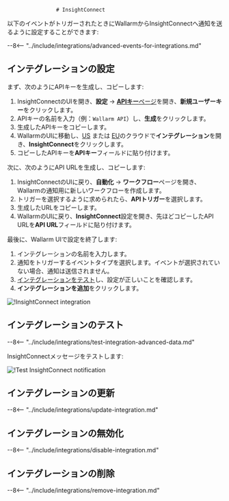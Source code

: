 					# InsightConnect

以下のイベントがトリガーされたときにWallarmからInsightConnectへ通知を送るように設定することができます:

--8<-- "../include/integrations/advanced-events-for-integrations.md"

## インテグレーションの設定

まず、次のようにAPIキーを生成し、コピーします:

1. InsightConnectのUIを開き、**設定** → [**APIキー**ページ](https://insight.rapid7.com/platform#/apiKeyManagement)を開き、**新規ユーザーキー**をクリックします。
2. APIキーの名前を入力（例：`Wallarm API`）し、**生成**をクリックします。
3. 生成したAPIキーをコピーします。
4. WallarmのUIに移動し、[US](https://us1.my.wallarm.com/integrations/) または [EU](https://my.wallarm.com/integrations/)のクラウドで**インテグレーション**を開き、**InsightConnect**をクリックします。
5. コピーしたAPIキーを**APIキー**フィールドに貼り付けます。

次に、次のようにAPI URLを生成し、コピーします:

1. InsightConnectのUIに戻り、**自動化** → **ワークフロー**ページを開き、Wallarmの通知用に新しいワークフローを作成します。
2. トリガーを選択するように求められたら、**APIトリガー**を選択します。
3. 生成したURLをコピーします。
4. WallarmのUIに戻り、**InsightConnect**設定を開き、先ほどコピーしたAPI URLを**API URL**フィールドに貼り付けます。

最後に、Wallarm UIで設定を終了します:

1. インテグレーションの名前を入力します。
2. 通知をトリガーするイベントタイプを選択します。イベントが選択されていない場合、通知は送信されません。
3. [インテグレーションをテスト](#テスト-インテグレーション)し、設定が正しいことを確認します。
4. **インテグレーションを追加**をクリックします。

![!InsightConnect integration](../../../images/user-guides/settings/integrations/add-insightconnect-integration.png)

## インテグレーションのテスト

--8<-- "../include/integrations/test-integration-advanced-data.md"

InsightConnectメッセージをテストします:

![!Test InsightConnect notification](../../../images/user-guides/settings/integrations/test-insightconnect-scope-changed.png)

## インテグレーションの更新

--8<-- "../include/integrations/update-integration.md"

## インテグレーションの無効化

--8<-- "../include/integrations/disable-integration.md"

## インテグレーションの削除

--8<-- "../include/integrations/remove-integration.md"